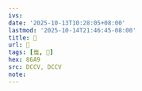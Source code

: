 ```yaml
---
ivs:
date: '2025-10-13T10:28:05+08:00'
lastmod: '2025-10-14T21:46:45-08:00'
title: 􁨃
url: 􁨃
tags: [蚩, 𧈪]
hex: 86A9
src: DCCV, DCCV
note:
---
```

